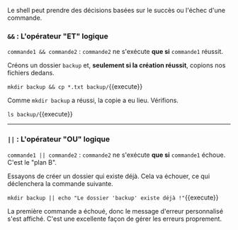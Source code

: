 Le shell peut prendre des décisions basées sur le succès ou l'échec d'une commande.

### `&&` : L'opérateur "ET" logique

`commande1 && commande2` : `commande2` ne s'exécute **que si** `commande1` réussit.

Créons un dossier `backup` et, **seulement si la création réussit**, copions nos fichiers dedans.

`mkdir backup && cp *.txt backup/`{{execute}}

Comme `mkdir backup` a réussi, la copie a eu lieu. Vérifions.

`ls backup/`{{execute}}

---
### `||` : L'opérateur "OU" logique

`commande1 || commande2` : `commande2` ne s'exécute **que si** `commande1` échoue. C'est le "plan B".

Essayons de créer un dossier qui existe déjà. Cela va échouer, ce qui déclenchera la commande suivante.

`mkdir backup || echo "Le dossier 'backup' existe déjà !"`{{execute}}

La première commande a échoué, donc le message d'erreur personnalisé s'est affiché. C'est une excellente façon de gérer les erreurs proprement.